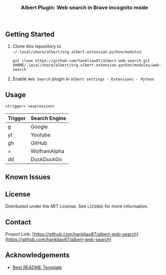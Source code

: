 <p align="center">
<h3 align="center">Albert Plugin: Web search in Brave incognito mode</h3>

<p align="center">
<a href="https://github.com/hankliao87/albert-web-search/graphs/contributors">
<img src="https://img.shields.io/github/contributors/hankliao87/albert-web-search.svg?style=flat-square" alt=""></a>
<a href="https://github.com/hankliao87/albert-web-search/network/members">
<img src="https://img.shields.io/github/forks/hankliao87/albert-web-search.svg?style=flat-square" alt=""></a>
<a href="https://github.com/hankliao87/albert-web-search/stargazers">
<img src="https://img.shields.io/github/stars/hankliao87/albert-web-search.svg?style=flat-square" alt=""></a>
<a href="https://github.com/hankliao87/albert-web-search/issues">
<img src="https://img.shields.io/github/issues/hankliao87/albert-web-search.svg?style=flat-square" alt=""></a>
<a href="https://github.com/hankliao87/albert-web-search/blob/master/LICENSE.txt">
<img src="https://img.shields.io/github/license/hankliao87/albert-web-search.svg?style=flat-square" alt=""></a>
</p>

</p>

## Getting Started

1. Clone this repository to `~/.local/share/albert/org.albert.extension.python/modules`:
   ```
   git clone https://github.com/hankliao87/albert-web-search.git $HOME/.local/share/albert/org.albert.extension.python/modules/web-search
   ```

2. Enable `Web Search` plugin in `albert settings - Extensions - Python`

## Usage

`<trigger> <expression>`

| Trigger | Search Engine |
| ------- | ------------- |
| g       | Google        |
| yt      | Youtube       |
| gh      | GitHub        |
| =       | WolframAlpha  |
| dd      | DuckDuckGo    |

## Known Issues

## License

Distributed under the MIT License. See `LICENSE` for more information.

## Contact

Project Link: [https://github.com/hankliao87/albert-web-search](https://github.com/hankliao87/albert-web-search)

## Acknowledgements
- [Best README Template](https://github.com/othneildrew/Best-README-Template)

